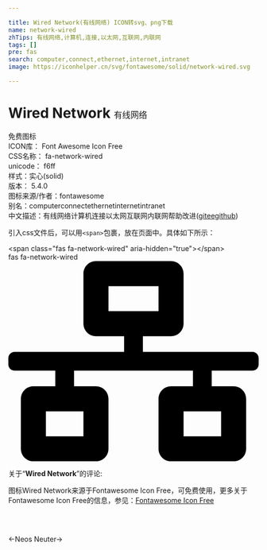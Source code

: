 ```yaml
---

title: Wired Network(有线网络) ICON转svg、png下载
name: network-wired
zhTips: 有线网络,计算机,连接,以太网,互联网,内联网
tags: []
pre: fas
search: computer,connect,ethernet,internet,intranet
image: https://iconhelper.cn/svg/fontawesome/solid/network-wired.svg

---
```


# Wired Network  <small style="font-size: 60%;font-weight: 100">有线网络</small>


<div class="detail-page">
<p>
<span><span class="badge-success badge">免费图标</span> </span>
<br/>
<span>
ICON库：
<span class="badge-secondary badge">Font Awesome Icon Free</span> 
</span>
<br/>
<span>
CSS名称：
<span class="badge-secondary badge">fa-network-wired</span> 
</span>
<br/>
<span>
unicode：
<span class="badge-secondary badge">f6ff</span> 
<copy-btn content='f6ff' btn-title=""></copy-btn>
<copy-btn :content='String.fromCodePoint(parseInt("f6ff", 16))' btn-title="复制U"></copy-btn>
</span><br/><span>样式：<span class="badge-light badge">实心(solid)</span></span>
<br/>
<span>
版本：
<span class="badge-secondary badge">5.4.0</span> 
</span>
<br/>
<span>图标来源/作者：<span class="badge-light badge">fontawesome</span></span> 
<br/>
<span>别名：<span class="badge-light badge">computer</span><span class="badge-light badge">connect</span><span class="badge-light badge">ethernet</span><span class="badge-light badge">internet</span><span class="badge-light badge">intranet</span></span><br/><span class="zh-detail">中文描述：<span class="badge-primary badge">有线网络</span><span class="badge-primary badge">计算机</span><span class="badge-primary badge">连接</span><span class="badge-primary badge">以太网</span><span class="badge-primary badge">互联网</span><span class="badge-primary badge">内联网</span><span class="help-link"><span>帮助改进</span>(<a href="https://gitee.com/liuwave/icon-helper/edit/master/json/fontawesome/solid/network-wired.json" target="_blank" rel="noopener noreferrer">gitee</a><a href="https://github.com/liuwave/icon-helper/edit/master/json/fontawesome/solid/network-wired.json" target="_blank" rel="noopener noreferrer">github</a></span>)</span><br/>
</p>
</div>
<div class="alert alert-dark">
  <i class="fas fa-network-wired fa-xs"></i>
  <i class="fas fa-network-wired fa-sm"></i>
  <i class="fas fa-network-wired fa-lg"></i>
  <i class="fas fa-network-wired fa-2x"></i>
  <i class="fas fa-network-wired fa-3x"></i>
  <i class="fas fa-network-wired fa-5x"></i>
  <i class="fas fa-network-wired fa-7x"></i>
</div>
<div>
  <p>引入css文件后，可以用<code>&lt;span&gt;</code>包裹，放在页面中。具体如下所示：    
  </p>
  <div class="alert alert-primary" style="font-size: 14px">
    &lt;span class="fas fa-network-wired" aria-hidden="true"&gt;&lt;/span&gt;
    <copy-btn content='<span class="fas fa-network-wired" aria-hidden="true"></span>'></copy-btn>
  </div>
  <div class="alert alert-secondary">
    <i class="fas fa-network-wired"
    style="font-size: 24px"
    aria-hidden="true"></i> fas fa-network-wired
    <copy-btn content="fas fa-network-wired" btn-title="复制图标名称"></copy-btn>
  </div>
</div>
<div id="svg" class="svg-wrap">
<svg xmlns="http://www.w3.org/2000/svg" viewBox="0 0 640 512"><path d="M640 264v-16c0-8.84-7.16-16-16-16H344v-40h72c17.67 0 32-14.33 32-32V32c0-17.67-14.33-32-32-32H224c-17.67 0-32 14.33-32 32v128c0 17.67 14.33 32 32 32h72v40H16c-8.84 0-16 7.16-16 16v16c0 8.84 7.16 16 16 16h104v40H64c-17.67 0-32 14.33-32 32v128c0 17.67 14.33 32 32 32h160c17.67 0 32-14.33 32-32V352c0-17.67-14.33-32-32-32h-56v-40h304v40h-56c-17.67 0-32 14.33-32 32v128c0 17.67 14.33 32 32 32h160c17.67 0 32-14.33 32-32V352c0-17.67-14.33-32-32-32h-56v-40h104c8.84 0 16-7.16 16-16zM256 128V64h128v64H256zm-64 320H96v-64h96v64zm352 0h-96v-64h96v64z"/></svg>
</div>
<detail full-name='fa-network-wired'></detail>
<div class="icon-detail__container">
<p>关于“<b>Wired Network</b>”的评论:</p>
</div>
<Vssue title="关于“Wired Network”的评论" />    
<div><p>图标Wired Network来源于Fontawesome Icon Free，可免费使用，更多关于  Fontawesome Icon Free的信息，参见：<a target="_blank" href="https://iconhelper.cn/fontawesome.html">Fontawesome Icon Free</a>
</p></div>

<div style="padding:2rem 0 " class="page-nav"><p class="inner"><span class="prev">←<router-link to="/icon/brands/neos.html">Neos</router-link></span> <span class="next"><router-link to="/icon/solid/neuter.html">Neuter</router-link>→</span></p></div>
